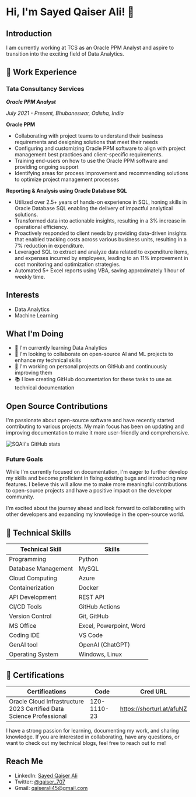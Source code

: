# Hi, I'm Sayed Qaiser Ali! 👋

## Introduction

I am currently working at TCS as an Oracle PPM Analyst and aspire to transition into the exciting field of Data Analytics.

## 💼 Work Experience

### Tata Consultancy Services
***Oracle PPM Analyst***

*July 2021 - Present, Bhubaneswar, Odisha, India*

**Oracle PPM**

- Collaborating with project teams to understand their business requirements and designing solutions that meet their needs
- Configuring and customizing Oracle PPM software to align with project management best practices and client-specific requirements.
- Training end-users on how to use the Oracle PPM software and providing ongoing support
- Identifying areas for process improvement and recommending solutions to optimize project management processes

**Reporting & Analysis using Oracle Database SQL**

- Utilized over 2.5+ years of hands-on experience in SQL, honing skills in Oracle Database SQL enabling the delivery of impactful analytical solutions.
- Transformed data into actionable insights, resulting in a 3% increase in operational efficiency.
- Proactively responded to client needs by providing data-driven insights that enabled tracking costs across various business units, resulting in a 7% reduction in expenditure.
- Leveraged SQL to extract and analyze data related to expenditure items, and expenses incurred by employees, leading to an 11% improvement in cost monitoring and optimization strategies.
- Automated 5+ Excel reports using VBA, saving approximately 1 hour of weekly time.


## Interests
- Data Analytics
- Machine Learning

## What I'm Doing
- 🌱 I'm currently learning Data Analytics
- 💞️ I'm looking to collaborate on open-source AI and ML projects to enhance my technical skills
- 🔭 I'm working on personal projects on GitHub and continuously improving them
- 📚 I love creating GitHub documentation for these tasks to use as technical documentation

## Open Source Contributions

I'm passionate about open-source software and have recently started contributing to various projects. My main focus has been on updating and improving documentation to make it more user-friendly and comprehensive.

![SQAli's GitHub stats](https://github-readme-stats.vercel.app/api?username=sqali&show_icons=true)

### Future Goals

While I'm currently focused on documentation, I'm eager to further develop my skills and become proficient in fixing existing bugs and introducing new features. I believe this will allow me to make more meaningful contributions to open-source projects and have a positive impact on the developer community.

I'm excited about the journey ahead and look forward to collaborating with other developers and expanding my knowledge in the open-source world.


## 🤖 Technical Skills

| Technical Skill     | Skills                                           |
|---------------------|--------------------------------------------------|
| Programming         | Python                                           |
| Database Management | MySQL                                            |
| Cloud Computing     | Azure                                            |
| Containerization    | Docker                                           |
| API Development     | REST API                                         |
| CI/CD Tools         | GitHub Actions                                   |
| Version Control     | Git, GitHub                                      |
| MS Office           | Excel, Powerpoint, Word                          |
| Coding IDE          | VS Code                                          |
| GenAI tool          | OpenAI (ChatGPT)                                 |
| Operating System    | Windows, Linux                                   |



## 📜 Certifications
| Certifications                                                        |    Code       |         Cred URL          |
|-----------------------------------------------------------------------|---------------|---------------------------|
| Oracle Cloud Infrastructure 2023 Certified Data Science Professional  | 1Z0-1110-23   | https://shorturl.at/afuNZ |

I have a strong passion for learning, documenting my work, and sharing knowledge. If you are interested in collaborating, have any questions, or want to check out my technical blogs, feel free to reach out to me!

## Reach Me
- LinkedIn: [Sayed Qaiser Ali](https://www.linkedin.com/in/sayed-qaiser-ali-916b181ab/)
- Twitter: [@qaiser_707](https://twitter.com/qaiser_707)
- Gmail: [qaiserali45@gmail.com](qaiserali45@gmail.com)
